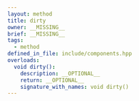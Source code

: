 ```yaml
---
layout: method
title: dirty
owner: __MISSING__
brief: __MISSING__
tags:
  - method
defined_in_file: include/components.hpp
overloads:
  void dirty():
    description: __OPTIONAL__
    return: __OPTIONAL__
    signature_with_names: void dirty()
---
```

